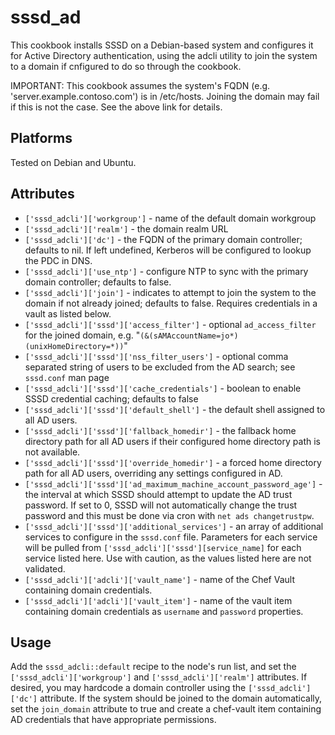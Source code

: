 # sssd_ad

This cookbook installs SSSD on a Debian-based system and configures it for Active Directory authentication, using the adcli utility to join the system to a domain if cnfigured to do so through the cookbook.

IMPORTANT: This cookbook assumes the system's FQDN (e.g. 'server.example.contoso.com') is in /etc/hosts. Joining the domain may fail if this is not the case. See the above link for details.

Platforms
---------
Tested on Debian and Ubuntu.

Attributes
-----------
- `['sssd_adcli']['workgroup']` - name of the default domain workgroup
- `['sssd_adcli']['realm']` - the domain realm URL
- `['sssd_adcli']['dc']` - the FQDN of the primary domain controller; defaults to nil.  If left undefined, Kerberos will be configured to lookup the PDC in DNS.
- `['sssd_adcli']['use_ntp']` - configure NTP to sync with the primary domain controller; defaults to false.
- `['sssd_adcli']['join']` - indicates to attempt to join the system to the domain if not already joined; defaults to false.  Requires credentials in a vault as listed below.
- `['sssd_adcli']['sssd']['access_filter']` - optional `ad_access_filter` for the joined domain, e.g. "`(&(sAMAccountName=jo*)(unixHomeDirectory=*))`"
- `['sssd_adcli']['sssd']['nss_filter_users']` - optional comma separated string of users to be excluded from the AD search; see `sssd.conf` man page
- `['sssd_adcli']['sssd']['cache_credentials']` - boolean to enable SSSD credential caching; defaults to false
- `['sssd_adcli']['sssd']['default_shell']` - the default shell assigned to all AD users.
- `['sssd_adcli']['sssd']['fallback_homedir']` - the fallback home directory path for all AD users if their configured home directory path is not available.
- `['sssd_adcli']['sssd']['override_homedir']` - a forced home directory path for all AD users, overriding any settings configured in AD.
- `['sssd_adcli']['sssd']['ad_maximum_machine_account_password_age']` - the interval at which SSSD should attempt to update the AD trust password.  If set to 0, SSSD will not automatically change the trust password and this must be done via cron with `net ads changetrustpw`.
- `['sssd_adcli']['sssd']['additional_services']` - an array of additional services to configure in the `sssd.conf` file.  Parameters for each service will be pulled from
 `['sssd_adcli']['sssd'][service_name]` for each service listed here.  Use with caution, as the values listed here are not validated.
- `['sssd_adcli']['adcli']['vault_name']` - name of the Chef Vault containing domain credentials.
- `['sssd_adcli']['adcli']['vault_item']` - name of the vault item containing domain credentials as `username` and `password` properties.

Usage
-----
Add the `sssd_adcli::default` recipe to the node's run list, and set the `['sssd_adcli']['workgroup']` and `['sssd_adcli']['realm']` attributes.  If desired, you may hardcode a domain controller using the `['sssd_adcli']['dc']` attribute. If the system should be joined to the domain automatically, set the `join_domain` attribute to true and create a chef-vault item containing AD credentials that have appropriate permissions.
